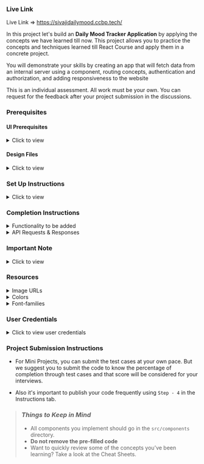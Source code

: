 ### Live Link

Live Link => https://sivajidailymood.ccbp.tech/


In this project let's build an **Daily Mood Tracker Application** by applying the concepts we have learned till now. This project allows you to practice the concepts and techniques learned till React Course and apply them in a concrete project.

You will demonstrate your skills by creating an app that will fetch data from an internal server using a component, routing concepts, authentication and authorization, and adding responsiveness to the website

This is an individual assessment. All work must be your own. You can request for the feedback after your project submission in the discussions.

### Prerequisites

#### UI Prerequisites

<details>
<summary>Click to view</summary>

- What is Figma?
  - Figma is a vector graphics editor and prototyping tool which is primarily web-based. You can check more info on the <a href="https://www.figma.com/" target="_blank">website</a>
- Create a Free account in Figma.
  - Kindly follow the instructions as shown in <a href="https://www.youtube.com/watch?v=hrHL2VLMl7g&t=37s" target="_blank">this</a> video to create a free Figma account. Watch the video upto **00:50**
- How to Check CSS in Figma?
  - Kindly follow the instructions as shown in <a href="https://www.youtube.com/watch?v=B242nuM3y2s" target="_blank">this</a> video to check CSS in a Figma screen. Watch the video upto **02:45**.
- Export Images in Figma screen

  - Kindly follow the instructions as shown in <a href="https://www.youtube.com/watch?v=NpzL1MONwaw" target="_blank">this</a> video to export images from a Figma screen.
  - Click on the Export button to get Export options as shown in the below image.

  <div style="text-align:center;margin:10px 0px 0px 45px;width:200px;">
    <img src="https://assets.ccbp.in/frontend/react-js/figma-export-option.png" />
  </div>

- Upload your exported images from Figma to Cloudinary and get image URLs from Cloudinary. Refer <a href="https://learning.ccbp.in/projects/course?c_id=fe4c935d-3ad5-4bb8-a1a5-9b045ae70010&s_id=2f72d6fe-09a7-4c0a-b0db-196740c853a0&t_id=6535e48d-fb4e-45c4-9654-3da423c79e26" target="_blank">this</a> session for better understanding.

</details>

#### Design Files

<details>
<summary>Click to view</summary>

- You can check the **Design Files** for different devices <a href="https://www.figma.com/file/jVLTUaosvGC06wdUeGh6HD/React_JS-Exams?type=design&node-id=2421-16369&mode=design&t=OdbsXjT8f6wH409K-0" target="_blank">here</a>.

</details>

### Set Up Instructions

<details>
<summary>Click to view</summary>

- Download dependencies by running `npm install`
- Start up the app using `npm start`
</details>

### Completion Instructions

<details>
<summary>Functionality to be added</summary>
<br/>
The app must have the following functionalities

- **Login Route**

  - When an invalid credentials are provided and the **Login** button is clicked, then the respective error message received from the response should be displayed
  - When a valid credentials are provided and the **Login** button is clicked, then the page should be navigated to the Home Route
  - When an _unauthenticated_ user tries to access the Home Route, and Reports Route, then the page should be navigated to Login Route
  - When an _authenticated_ user tries to access the Home Route, and Reports Route, then the page should be navigated to the respective route
  - When an _authenticated_ user tries to access the Login Route, then the page should be navigated to the Home Route
  - When the **Show Password** checkbox is checked, then the password should be shown
  - When the **Show Password** checkbox is unchecked, then the password should be masked

- **Home Route**

  - When an authenticated user opens the Home Route,
    - Users should be able to see a list of dates for a month in a calendar view as shown in the Figma, with the ability to view and select days across different months, from January to December.
    - It should have a list of days (Sun to Sat) and their respective list of dates.
    - Users should be able to see the list of emojis.
    - The emojis are `Very Happy`, `Happy`, `Neutral`, `Sad`, and `Very Sad` each represented by a corresponding emoji.
    - Users should be able to click an emoji, then the respective emoji should become active.
    - Users should be able to click the date button,
      - If there is no emoji on the date, then the active emoji should be displayed on the date.
      - If the emoji in the date and the active emoji are not the same, then the emoji in the date should be replaced with the active emoji.
      - If the emoji in the date and active emoji are the same, then the emoji should be removed from the date.
    - Users should be able to see the 'emoji names' and 'days' as filters.
    - Users should be able to select the options in the 'emoji names' and 'days' filters and can see the filter count according to the number of selected emoji on the selected day.
    - After selecting options in the 'emoji names' and 'days' filters, the filter count should be dynamically calculated based on the number of selected emojis on the selected day of the currently active month. If the month is changed, the filter count should update to reflect the count of selected emojis on the selected day of the new month.
    - Initially, users should be able to see,
      - The `Very Happy` emoji displayed as the active emoji.
      - The `Very Happy` emoji name and `Sun` day options selected in the filters by default.
    - Selected date items and filter counts should persist for the user even when changing between months, ensuring continuity in user selections and filter application across different month views.

- **Reports Route**

  - When the **Reports** button in the Header is clicked, then the **Reports** view should be displayed as shown in the Figma.
  - Emoji cards within the Reports view should aggregate and display the sum of the selected mood emojis.

- **Not Found Route**

  - When a random path is provided as the URL, then the page should navigate to the Not Found Route

</details>

<details>
<summary>API Requests & Responses</summary>
<br/>

**loginApiUrl**

#### API: `https://apis.ccbp.in/login`

#### Method: `POST`

#### Request:

```json
{
  "username": "rahul",
  "password": "rahul@2021"
}
```

#### Description:

Returns a response based on the credentials provided

#### Sample Success Response

```json
{
  "jwt_token": "eyJhbGciOiJIUzI1NiIsInR5cCI6IkpXVCJ9.eyJ1c2VybmFtZSI6InJhaHVsIiwicm9sZSI6IlBSSU1FX1VTRVIiLCJpYXQiOjE2MTk2Mjg2MTN9. nZDlFsnSWArLKKeF0QbmdVfLgzUbx1BGJsqa2kc_21Y"
}
```

#### Sample Failure Response

```json
{
  "status_code": 404,
  "error_msg": "Username is not found"
}
```

</details>

### Important Note

<details>
<summary>Click to view</summary>

<br/>

**The following instructions are required for the tests to pass**

- For Mini Projects, You have to use HTML elements to style the React Components. Usage of `styled-components` (CSS in JS) to style React components are not supported in Mini Projects. Test cases won't be passed, if you use styled components.
- Refer to the below Example for the usage of `data-testid` in the HTML elements

  - Example: `<div data-testid="questionItem" className="question-item"/>`

- **Routes**

  - `Login` Route should consist of `/login` in the URL path
  - `Home` Route should consist of `/` in the URL path
  - `Reports` Route should consist of `/reports` in the URL path

- **Home Route**

  - The emoji image will be displayed in the emoji items should have alt attribute value as the value of the key `emojiName` from the **emojisList** provided.
  - The days will be displayed in the day items should have the text value as the value of the key `day` from the **daysList** provided.
  - The days option elements will be displayed in the day items should have the text value as the value of the key `day` from the days list provided.
  - When any date item in the dates list is clicked, then the active emoji should be displayed in the respective date item. The emoji image which is displayed in the date items should have alt attribute value as the value of the key `date` from the **initialMonthsList** provided.
  - Kindly follow the details as shown in figma.
  - The Next icon button which is used to display the next month should contain the test id with value as `next-button`.
  - The Previous icon button which is used to display the previous month should contain the test id with value as `previous-button`.

</details>

### Resources

<details>
<summary>Image URLs</summary>

- [https://assets.ccbp.in/frontend/react-js/nxt-slides/monthly-emojis-bg.png](https://assets.ccbp.in/frontend/react-js/nxt-slides/monthly-emojis-bg.png) **background image**

</details>

<details>
<summary>Colors</summary>

<br/>

<div style="background-color: #1c1a28; width: 150px; padding: 10px; color: white">Hex: #1c1a28</div>
<div style="background-color: #ffbe38; width: 150px; padding: 10px; color: black">Hex: #ffbe38</div>
<div style="background-color: #ffffff; width: 150px; padding: 10px; color: black">Hex: #ffffff</div>
<div style="background-color: #42404d; width: 150px; padding: 10px; color: white">Hex: #42404d</div>
<div style="background-color: #4e5d72; width: 150px; padding: 10px; color: white">Hex: #4e5d72</div>
<div style="background-color: #cbd5e1; width: 150px; padding: 10px; color: black">Hex: #cbd5e1</div>
<div style="background-color: #343243; width: 150px; padding: 10px; color: white">Hex: #343243</div>

</details>

<details>
<summary>Font-families</summary>

- Roboto

</details>

### User Credentials

<details>
<summary>Click to view user credentials</summary>

<br/>

**You can use any one of the following credentials**

```text
  username: aakash
  password: sky@007
```

```text
  username: agastya
  password: myth#789
```

```text
  username: advika
  password: world@5
```

```text
  username: binita
  password: modest*6
```

```text
  username: chetan
  password: vigor$life
```

```text
  username: deepak
  password: lightstar@1
```

```text
  username: harshad
  password: joy@85
```

```text
  username: kapil
  password: moon$008
```

```text
 username: rahul
 password: rahul@2021
```

```text
  username: shravya
  password: musical#stone
```

```text
  username: saira
  password: princess@9
```

<br/>
</details>

### Project Submission Instructions

- For Mini Projects, you can submit the test cases at your own pace. But we suggest you to submit the code to know the percentage of completion through test cases and that score will be considered for your interviews.

- Also it's important to publish your code frequently using `Step - 4` in the Instructions tab.

> ### _Things to Keep in Mind_
>
> - All components you implement should go in the `src/components` directory.
> - **Do not remove the pre-filled code**
> - Want to quickly review some of the concepts you’ve been learning? Take a look at the Cheat Sheets.
